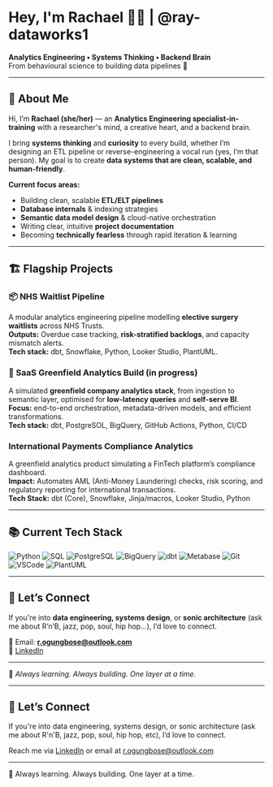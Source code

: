 # Hey, I'm Rachael 👋🏾 | @ray-dataworks1
**Analytics Engineering • Systems Thinking • Backend Brain**  
From behavioural science to building data pipelines 🚀

---

## 🧠 About Me
Hi, I’m **Rachael (she/her)** — an **Analytics Engineering specialist-in-training** with a researcher's mind, a creative heart, and a backend brain.

I bring **systems thinking** and **curiosity** to every build, whether I’m designing an ETL pipeline or reverse-engineering a vocal run (yes, I’m that person). My goal is to create **data systems that are clean, scalable, and human-friendly**.

**Current focus areas:**
- Building clean, scalable **ETL/ELT pipelines**
- **Database internals** & indexing strategies
- **Semantic data model design** & cloud-native orchestration
- Writing clear, intuitive **project documentation**
- Becoming **technically fearless** through rapid iteration & learning

---

## 🏗 Flagship Projects

### **📦 NHS Waitlist Pipeline**
A modular analytics engineering pipeline modelling **elective surgery waitlists** across NHS Trusts.  
**Outputs:** Overdue case tracking, **risk-stratified backlogs**, and capacity mismatch alerts.  
**Tech stack:** dbt, Snowflake, Python, Looker Studio, PlantUML.

### 🚀 SaaS Greenfield Analytics Build (in progress) 
A simulated **greenfield company analytics stack**, from ingestion to semantic layer, optimised for **low-latency queries** and **self-serve BI**.  
**Focus:** end-to-end orchestration, metadata-driven models, and efficient transformations.  
**Tech stack:** dbt, PostgreSOL, BigQuery, GitHub Actions, Python, CI/CD


### International Payments Compliance Analytics
A greenfield analytics product simulating a FinTech platform’s compliance dashboard.  
**Impact:** Automates AML (Anti-Money Laundering) checks, risk scoring, and regulatory reporting for international transactions.  
**Tech Stack:** dbt (Core), Snowflake, Jinja/macros, Looker Studio, Python


---

## 📚 Current Tech Stack
![Python](https://img.shields.io/badge/Python-3776AB?style=for-the-badge&logo=python&logoColor=white)
![SQL](https://img.shields.io/badge/SQL-336791?style=for-the-badge&logo=postgresql&logoColor=white)
![PostgreSQL](https://img.shields.io/badge/PostgreSQL-336791?style=for-the-badge&logo=postgresql&logoColor=white)
![BigQuery](https://img.shields.io/badge/BigQuery-4285F4?style=for-the-badge&logo=googlecloud&logoColor=white)
![dbt](https://img.shields.io/badge/dbt-FF694B?style=for-the-badge&logo=dbt&logoColor=white)
![Metabase](https://img.shields.io/badge/Metabase-509EE3?style=for-the-badge&logo=metabase&logoColor=white)
![Git](https://img.shields.io/badge/Git-F05032?style=for-the-badge&logo=git&logoColor=white)
![VSCode](https://img.shields.io/badge/VSCode-007ACC?style=for-the-badge&logo=visualstudiocode&logoColor=white)
![PlantUML](https://img.shields.io/badge/PlantUML-F7DF1E?style=for-the-badge&logo=uml&logoColor=black)

---

## 🤝 Let’s Connect
If you're into **data engineering, systems design**, or **sonic architecture** (ask me about R’n’B, jazz, pop, soul, hip hop…), I’d love to connect.

📧 Email: **r.ogungbose@outlook.com**  
🔗 [LinkedIn](https://linkedin.com/in/rachaelogungbose/)

---

🧩 *Always learning. Always building. One layer at a time.*


---

## 🤝 Let’s Connect

If you're into data engineering, systems design, or sonic architecture (ask me about R'n'B, jazz, pop, soul, hip hop, etc), I’d love to connect.

Reach me via [LinkedIn](https://www.linkedin.com/in/rachaelogungbose/) or email at r.ogungbose@outlook.com

---
🧩 Always learning. Always building. One layer at a time.
